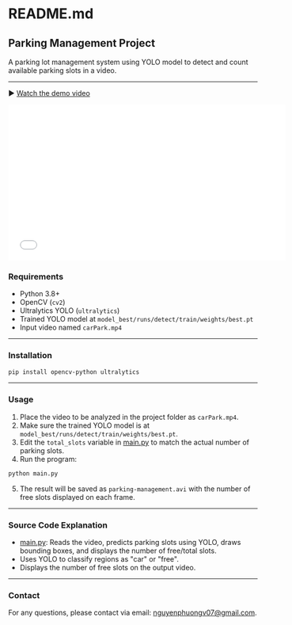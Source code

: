 # README.md

## Parking Management Project

A parking lot management system using YOLO model to detect and count available parking slots in a video.

---
▶️ [Watch the demo video](https://drive.google.com/file/d/1CBrsH-xH2jNB7mFrT_2H96_WJ9wWixtu/view?usp=drive_link)
<iframe width="560" height="315" src="(https://drive.google.com/file/d/1CBrsH-xH2jNB7mFrT_2H96_WJ9wWixtu/view?usp=drive_link)" frameborder="0" allowfullscreen></iframe>


### Requirements

- Python 3.8+
- OpenCV (`cv2`)
- Ultralytics YOLO (`ultralytics`)
- Trained YOLO model at `model_best/runs/detect/train/weights/best.pt`
- Input video named `carPark.mp4`

---

### Installation

```sh
pip install opencv-python ultralytics
```

---

### Usage

1. Place the video to be analyzed in the project folder as `carPark.mp4`.
2. Make sure the trained YOLO model is at `model_best/runs/detect/train/weights/best.pt`.
3. Edit the `total_slots` variable in [main.py](d:\Projects_COMPUTER_VISION\venv\Project_Parking_Management\main.py) to match the actual number of parking slots.
4. Run the program:

```sh
python main.py
```

5. The result will be saved as `parking-management.avi` with the number of free slots displayed on each frame.

---

### Source Code Explanation

- [main.py](d:\Projects_COMPUTER_VISION\venv\Project_Parking_Management\main.py): Reads the video, predicts parking slots using YOLO, draws bounding boxes, and displays the number of free/total slots.
- Uses YOLO to classify regions as "car" or "free".
- Displays the number of free slots on the output video.

---

### Contact

For any questions, please contact via email: nguyenphuongv07@gmail.com.
